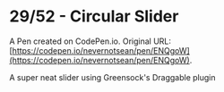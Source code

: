 # 29/52 - Circular Slider

A Pen created on CodePen.io. Original URL: [https://codepen.io/nevernotsean/pen/ENQgoW](https://codepen.io/nevernotsean/pen/ENQgoW).

A super neat slider using Greensock's Draggable plugin
